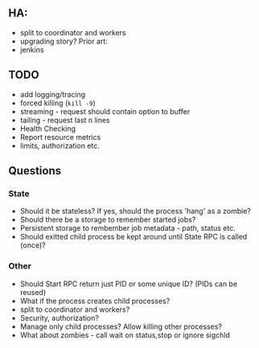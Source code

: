 ## HA:
* split to coordinator and workers
* upgrading story?
Prior art:
* jenkins

## TODO
* add logging/tracing
* forced killing (`kill -9`)
* streaming - request should contain option to buffer
* tailing - request last n lines
* Health Checking
* Report resource metrics
* limits, authorization etc.

## Questions

### State
* Should it be stateless? If yes, should the process 'hang' as a zombie?
* Should there be a storage to remember started jobs?
* Persistent storage to rembember job metadata - path, status etc.
* Should exitted child process be kept around until State RPC is called (once)?

### Other
* Should Start RPC return just PID or some unique ID? (PIDs can be reused)
* What if the process creates child processes?
* split to coordinator and workers?
* Security, authorization?
* Manage only child processes? Allow killing other processes?
* What about zombies - call wait on status,stop or ignore sigchld
